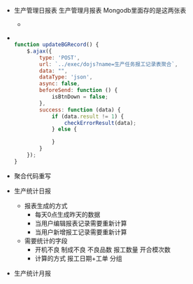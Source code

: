 - 生产管理日报表   生产管理月报表   Mongodb里面存的是这两张表

  - 

- ```js
  
  function updateBGRecord() {
      $.ajax({
          type: 'POST',
          url: `../exec/dojs?name=生产任务报工记录表聚合`,
          data: "",
          dataType: 'json',
          async: false,
          beforeSend: function () {
              isBtnDown = false;
          },
          success: function (data) {
              if (data.result != 1) {
                  checkErrorResult(data);
              } else {
  
              }
          }
      });
  }
  
  ```

  

- 聚合代码重写

- 生产统计日报
  - 报表生成的方式
    - 每天0点生成昨天的数据
    - 当用户编辑报表记录需要重新计算
    - 当用户新增报工记录需要重新计算
  - 需要统计的字段
    - 开机不良   制成不良   不良品数    报工数量    开合模次数
    - 计算的方式   报工日期+工单 分组
- 生产统计月报